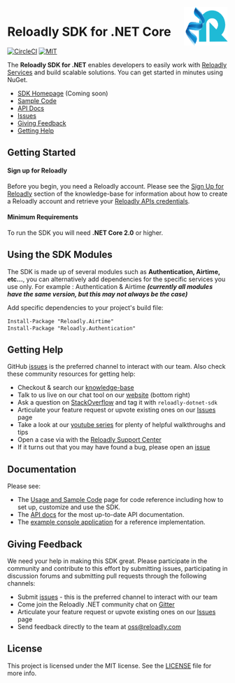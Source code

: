 <img src="icon.png" width="100" height="88" align="right" alt="reloadly-dotnet-icon"/>

# Reloadly SDK for .NET Core

[![CircleCI][circle-ci-badge]][circle-ci-url]
[![MIT][mit-badge]][mit-url]

The **Reloadly SDK for .NET** enables developers to easily work with [Reloadly Services][reloadly-main-site]
and build scalable solutions. You can get started in minutes using NuGet.

* [SDK Homepage][sdk-website] (Coming soon)
* [Sample Code][sample-code]
* [API Docs][docs-api]
* [Issues][sdk-issues]
* [Giving Feedback](#giving-feedback)
* [Getting Help](#getting-help)

## Getting Started

#### Sign up for Reloadly

Before you begin, you need a Reloadly account. Please see the [Sign Up for Reloadly][reloadly-signup-help] section of
the knowledge-base for information about how to create a Reloadly account and retrieve
your [Reloadly APIs credentials][api-credentials-help].

#### Minimum Requirements

To run the SDK you will need **.NET Core 2.0** or higher.

## Using the SDK Modules

The SDK is made up of several modules such as **Authentication, Airtime, etc...**, you can alternatively add
dependencies for the specific services you use only. For example : Authentication & Airtime
***(currently all modules have the same version, but this may not always be the case)***

Add specific dependencies to your project's build file:

```
Install-Package "Reloadly.Airtime"
Install-Package "Reloadly.Authentication"
```

## Getting Help

GitHub [issues][sdk-issues] is the preferred channel to interact with our team. Also check these community resources for
getting help:

* Checkout & search our [knowledge-base][reloadly-knowledge-base]
* Talk to us live on our chat tool on our [website][reloadly-main-site] (bottom right)
* Ask a question on [StackOverflow][stack-overflow] and tag it with `reloadly-dotnet-sdk`
* Articulate your feature request or upvote existing ones on our [Issues][features] page
* Take a look at our [youtube series][youtube-series] for plenty of helpful walkthroughs and tips
* Open a case via with the [Reloadly Support Center][support-center]
* If it turns out that you may have found a bug, please open an [issue][sdk-issues]

## Documentation

Please see:

- The [Usage and Sample Code](SAMPLE-CODE) page for code reference including how to set up, customize and use the SDK.
- The [API docs][api-docs] for the most up-to-date API documentation.
- The [example console application](Reloadly.Console.Example/README) for a reference implementation.

## Giving Feedback

We need your help in making this SDK great. Please participate in the community and contribute to this effort by
submitting issues, participating in discussion forums and submitting pull requests through the following channels:

* Submit [issues][sdk-issues] - this is the preferred channel to interact with our team
* Come join the Reloadly .NET community chat on [Gitter][gitter]
* Articulate your feature request or upvote existing ones on our [Issues][features] page
* Send feedback directly to the team at oss@reloadly.com

## License

This project is licensed under the MIT license. See the [LICENSE](LICENSE) file for more info.

[reloadly-main-site]: https://www.reloadly.com/

[sdk-website]: https://sdk.reloadly.com/dotnet

[reloadly-signup-help]: https://faq.reloadly.com/en/articles/2307724-how-do-i-register-for-my-free-account

[api-credentials-help]: https://faq.reloadly.com/en/articles/3519543-locating-your-api-credentials

[sdk-issues]: https://github.com/reloadly/reloadly-sdk-dotnet/issues

[sdk-license]: http://www.reloadly.com/software/apache2.0/

[gitter]: https://gitter.im/reloadly/reloadly-sdk-dotnet

[sample-code]: https://github.com/reloadly/reloadly-sdk-dotnet/blob/master/SAMPLE-CODE.md

[docs-api]: https://developers.reloadly.com

[features]: https://github.com/reloadly/reloadly-sdk-dotnet/issues?q=is%3Aopen+is%3Aissue+label%3A%22feature-request%22

[api-docs]: https://developers.reloadly.com

[dotnetdoc]: https://reloadly.dev/reloadly-dotnet

[mit-badge]: http://img.shields.io/:license-mit-blue.svg?style=flat

[mit-url]: https://github.com/reloadly/reloadly-sdk-dotnet/raw/master/LICENSE

[maven-badge]: https://img.shields.io/maven-central/v/software.reloadly/reloadly-dotnet/reloadly.svg

[maven-url]: https://search.maven.org/search?q=g:software.reloadly

[circle-ci-badge]: https://circleci.com/gh/Reloadly/reloadly-sdk-.NET.svg?style=svg&circle-token=c127c399c38db62c8fd53c085a6b932b2ecf1e4a

[circle-ci-url]: https://circleci.com/gh/Reloadly/reloadly-sdk-.NET/tree/main

[codecov-badge]: https://codecov.io/gh/reloadly/reloadly-sdk-dotnet/branch/main/graph/badge.svg?token=8U89VKQ2BF

[codecov-url]: https://app.codecov.io/gh/reloadly/reloadly-sdk-dotnet

[youtube-series]: https://www.youtube.com/watch?v=TbXC4Ic8x30&t=141s&ab_channel=Reloadly

[reloadly-knowledge-base]: https://faq.reloadly.com

[stack-overflow]: http://stackoverflow.com/questions/tagged/reloadly-reloadly-sdk

[support-center]: https://faq.reloadly.com/en/articles/3423196-contacting-support